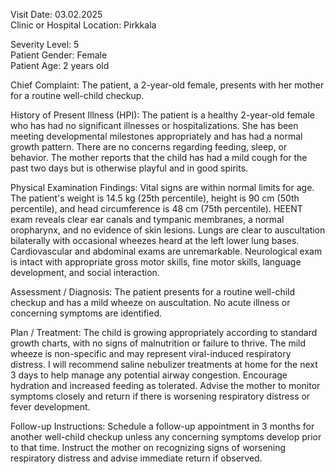 Visit Date: 03.02.2025  
Clinic or Hospital Location: Pirkkala  

Severity Level: 5  
Patient Gender: Female  
Patient Age: 2 years old  

Chief Complaint: The patient, a 2-year-old female, presents with her mother for a routine well-child checkup.

History of Present Illness (HPI): The patient is a healthy 2-year-old female who has had no significant illnesses or hospitalizations. She has been meeting developmental milestones appropriately and has had a normal growth pattern. There are no concerns regarding feeding, sleep, or behavior. The mother reports that the child has had a mild cough for the past two days but is otherwise playful and in good spirits.

Physical Examination Findings: Vital signs are within normal limits for age. The patient's weight is 14.5 kg (25th percentile), height is 90 cm (50th percentile), and head circumference is 48 cm (75th percentile). HEENT exam reveals clear ear canals and tympanic membranes, a normal oropharynx, and no evidence of skin lesions. Lungs are clear to auscultation bilaterally with occasional wheezes heard at the left lower lung bases. Cardiovascular and abdominal exams are unremarkable. Neurological exam is intact with appropriate gross motor skills, fine motor skills, language development, and social interaction.

Assessment / Diagnosis: The patient presents for a routine well-child checkup and has a mild wheeze on auscultation. No acute illness or concerning symptoms are identified.

Plan / Treatment: The child is growing appropriately according to standard growth charts, with no signs of malnutrition or failure to thrive. The mild wheeze is non-specific and may represent viral-induced respiratory distress. I will recommend saline nebulizer treatments at home for the next 3 days to help manage any potential airway congestion. Encourage hydration and increased feeding as tolerated. Advise the mother to monitor symptoms closely and return if there is worsening respiratory distress or fever development.

Follow-up Instructions: Schedule a follow-up appointment in 3 months for another well-child checkup unless any concerning symptoms develop prior to that time. Instruct the mother on recognizing signs of worsening respiratory distress and advise immediate return if observed.